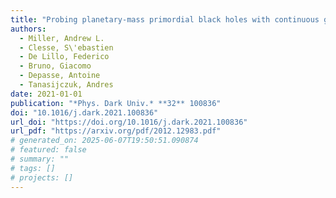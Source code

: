 ```yaml
---
title: "Probing planetary-mass primordial black holes with continuous gravitational waves"
authors:
  - Miller, Andrew L.
  - Clesse, S\'ebastien
  - De Lillo, Federico
  - Bruno, Giacomo
  - Depasse, Antoine
  - Tanasijczuk, Andres
date: 2021-01-01
publication: "*Phys. Dark Univ.* **32** 100836"
doi: "10.1016/j.dark.2021.100836"
url_doi: "https://doi.org/10.1016/j.dark.2021.100836"
url_pdf: "https://arxiv.org/pdf/2012.12983.pdf"
# generated_on: 2025-06-07T19:50:51.090874
# featured: false
# summary: ""
# tags: []
# projects: []
---
```


